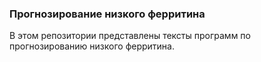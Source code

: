 ### Прогнозирование низкого ферритина

В этом репозитории представлены тексты программ по прогнозированию низкого ферритина.
